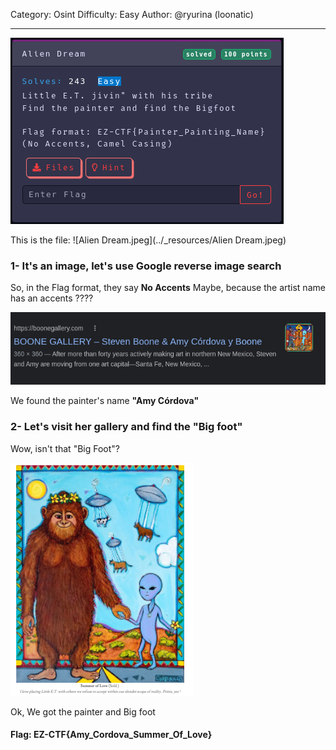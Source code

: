 Category: Osint
Difficulty: Easy
Author: @ryurina (loonatic)
___________
![f6d9289e4be085f865b227e2b2ae0432.png](../_resources/f6d9289e4be085f865b227e2b2ae0432.png)


This is the file: 
![Alien Dream.jpeg](../_resources/Alien Dream.jpeg)

### 1- It's an image, let's use Google reverse image search

So, in the Flag format, they say **No Accents**
Maybe, because the artist name has an accents ???? 

![b242bfba8d1363a0e16c669fd711b989.png](../_resources/b242bfba8d1363a0e16c669fd711b989.png)

We found the painter's name **"Amy Córdova"**

### 2- Let's visit her gallery and find the "Big foot"
Wow, isn't that "Big Foot"?

![e5500da48b2e7598606463a6a438b77a.png](../_resources/e5500da48b2e7598606463a6a438b77a.png)

Ok, We got the painter and Big foot

#### Flag: EZ-CTF{Amy_Cordova_Summer_Of_Love}
